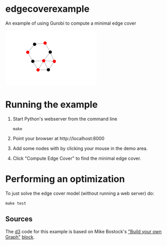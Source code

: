 # edgecoverexample
An example of using Gurobi to compute a minimal edge cover

![](screenshot.png?raw=true)

# Running the example

1. Start Python's webserver from the command line
    ```
    make
    ```

2. Point your browser at http://localhost:8000

3. Add some nodes with by clicking your mouse in the demo area.

4. Click "Compute Edge Cover" to find the minimal edge cover.

# Performing an optimization

To just solve the edge cover model (without running a web server) do:

```
make test
```

## Sources

The [d3][3] code for this example is based on Mike Bostock's ["Build your own Graph"][1] [block][2].

[1]: http://bl.ocks.org/mbostock/929623
[2]: http://bl.ocks.org/mbostock
[3]: http://d3js.org